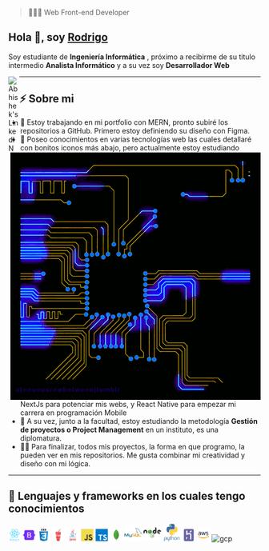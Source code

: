 > 👨🏻‍💻 Web Front-end Developer
<h2>Hola 👋, soy <a href="#">Rodrigo</a></h2>
<p>Soy estudiante de <strong>Ingeniería Informática</strong> , próximo a recibirme de su titulo intermedio <strong>Analista Informático</strong> y a su vez soy <strong>Desarrollador Web</strong></p>

<a href="https://www.linkedin.com/in/torresmessenzani/">
  <img align="left" alt="Abhishek's LinkedIN" width="22px" src="https://raw.githubusercontent.com/peterthehan/peterthehan/master/assets/linkedin.svg" />
</a>

----------------

<img align="right" src="https://github.com/Rodrigo00909/Rodrigo00909/blob/main/giphy.gif" />
<h2>⚡️ Sobre mi</h2>
<ul>
<li>🔭 Estoy trabajando en mi portfolio con MERN, pronto subiré los repositorios a GitHub. Primero estoy definiendo su diseño con Figma.</li>

<li>📝 Poseo conocimientos en varias tecnologías web las cuales detallaré con bonitos iconos más abajo, pero actualmente estoy estudiando NextJs para potenciar mis webs, y React Native para empezar mi carrera en programación Mobile</li>
<li>🧐 A su vez, junto a la facultad, estoy estudiando la metodología <strong>Gestión de proyectos o Project Management</strong> en un instituto, es una diplomatura.</li>
<li>👨‍💻 Para finalizar, todos mis proyectos, la forma en que programo, la pueden ver en mis repositorios. Me gusta combinar mi creatividad y diseño con mi lógica.</li>
</ul>

----------------

<h2>🚀 Lenguajes y frameworks en los cuales tengo conocimientos</h2>
<p align="left">
<img src="https://raw.githubusercontent.com/devicons/devicon/master/icons/react/react-original-wordmark.svg" alt="react" width="25" height="25" />
<img src="https://raw.githubusercontent.com/devicons/devicon/master/icons/bootstrap/bootstrap-plain.svg" alt="bootstrap" width="25" height="25" />
<img src="https://raw.githubusercontent.com/devicons/devicon/master/icons/css3/css3-original-wordmark.svg" alt="css3" width="25" height="25" />
<img src="https://raw.githubusercontent.com/devicons/devicon/master/icons/gulp/gulp-plain.svg" alt="gulp" width="25" height="25" />
<img src="https://raw.githubusercontent.com/devicons/devicon/master/icons/java/java-original-wordmark.svg" alt="java" width="25" height="25" />
<img src="https://raw.githubusercontent.com/devicons/devicon/master/icons/javascript/javascript-original.svg" alt="javascript" width="25" height="25" />
<img src="https://raw.githubusercontent.com/devicons/devicon/master/icons/typescript/typescript-original.svg" alt="typescript" width="25" height="25" />
<img src="https://raw.githubusercontent.com/devicons/devicon/master/icons/mongodb/mongodb-original.svg" alt="mongodb" width="25" height="25" />
<img src="https://raw.githubusercontent.com/devicons/devicon/master/icons/mysql/mysql-original-wordmark.svg" alt="mysql" width="35" height="35" />
<img src="https://raw.githubusercontent.com/devicons/devicon/master/icons/nodejs/nodejs-original-wordmark.svg" alt="nodejs" width="35" height="35" />
<img src="https://raw.githubusercontent.com/devicons/devicon/master/icons/python/python-original-wordmark.svg" alt="python" width="35" height="35" />
<img src="https://raw.githubusercontent.com/devicons/devicon/master/icons/heroku/heroku-plain.svg" alt="heroku" width="25" height="25" />
<img src="https://raw.githubusercontent.com/github/explore/80688e429a7d4ef2fca1e82350fe8e3517d3494d/topics/aws/aws.png" alt="aws" width="25" height="25" />
<img src="https://www.vectorlogo.zone/logos/google_cloud/google_cloud-icon.svg" alt="gcp" width="25" height="25" />
</p>
